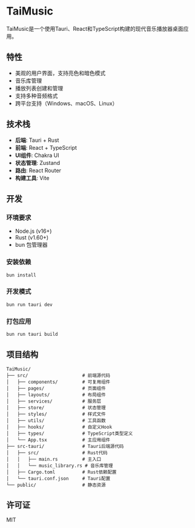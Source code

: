 # TaiMusic

TaiMusic是一个使用Tauri、React和TypeScript构建的现代音乐播放器桌面应用。

## 特性

- 美观的用户界面，支持亮色和暗色模式
- 音乐库管理
- 播放列表创建和管理
- 支持多种音频格式
- 跨平台支持（Windows、macOS、Linux）

## 技术栈

- **后端**: Tauri + Rust
- **前端**: React + TypeScript
- **UI组件**: Chakra UI
- **状态管理**: Zustand
- **路由**: React Router
- **构建工具**: Vite

## 开发

### 环境要求

- Node.js (v16+)
- Rust (v1.60+)
- bun 包管理器

### 安装依赖

```bash
bun install
```

### 开发模式

```bash
bun run tauri dev
```

### 打包应用

```bash
bun run tauri build
```

## 项目结构

```
TaiMusic/
├── src/                    # 前端源代码
│   ├── components/         # 可复用组件
│   ├── pages/              # 页面组件
│   ├── layouts/            # 布局组件
│   ├── services/           # 服务层
│   ├── store/              # 状态管理
│   ├── styles/             # 样式文件
│   ├── utils/              # 工具函数
│   ├── hooks/              # 自定义Hook
│   ├── types/              # TypeScript类型定义
│   └── App.tsx             # 主应用组件
├── src-tauri/              # Tauri后端源代码
│   ├── src/                # Rust代码
│   │   ├── main.rs         # 主入口
│   │   └── music_library.rs # 音乐库管理
│   ├── Cargo.toml          # Rust依赖配置
│   └── tauri.conf.json     # Tauri配置
└── public/                 # 静态资源
```

## 许可证

MIT
